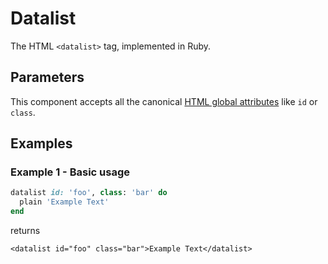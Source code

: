 # Datalist

The HTML `<datalist>` tag, implemented in Ruby.

## Parameters

This component accepts all the canonical [HTML global attributes](https://www.w3schools.com/tags/ref_standardattributes.asp) like `id` or `class`.

## Examples

### Example 1 - Basic usage

```ruby
datalist id: 'foo', class: 'bar' do
  plain 'Example Text'
end
```

returns

```markup
<datalist id="foo" class="bar">Example Text</datalist>
```

